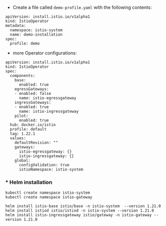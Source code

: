 
* Create a file called `demo-profile.yaml` with the following contents: 
```
apiVersion: install.istio.io/v1alpha1
kind: IstioOperator
metadata:
  namespace: istio-system
  name: demo-installation
spec:
  profile: demo
```


* more Operator configurations:
```angular2html
apiVersion: install.istio.io/v1alpha1
kind: IstioOperator
spec:
  components:
    base:
      enabled: true
    egressGateways:
    - enabled: false
      name: istio-egressgateway
    ingressGateways:
    - enabled: true
      name: istio-ingressgateway
    pilot:
      enabled: true
  hub: docker.io/istio
  profile: default
  tag: 1.22.1
  values:
    defaultRevision: ""
    gateways:
      istio-egressgateway: {}
      istio-ingressgateway: {}
    global:
      configValidation: true
      istioNamespace: istio-system
```

### * Helm installation
```angular2html
kubectl create namespace istio-system
kubectl create namespace istio-gateway

helm install istio-base istio/base -n istio-system  --version 1.21.0
helm install istiod istio/istiod -n istio-system --version 1.21.0
helm install istio-ingressgateway istio/gateway -n istio-gateway --version 1.21.0


```
